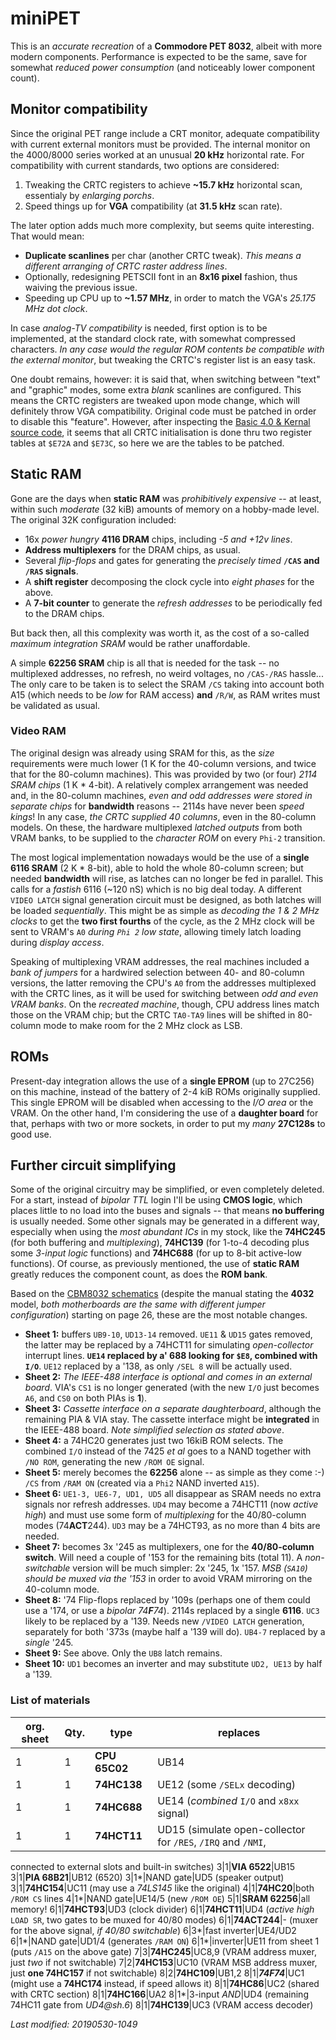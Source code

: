 # miniPET

This is an _accurate *recreation*_ of a **Commodore PET 8032**, albeit
with more modern components. Performance is expected to be the same, save for
somewhat _reduced power consumption_ (and noticeably lower component count).

## Monitor compatibility

Since the original PET range include a CRT monitor, adequate compatibility with
current external monitors must be provided. The internal monitor on the 4000/8000
series worked at an unusual **20 kHz** horizontal rate. For compatibility with
current standards, two options are considered:

1) Tweaking the CRTC registers to achieve **~15.7 kHz** horizontal scan, essentialy
by _enlarging porchs_.
2) Speed things up for **VGA** compatibility (at **31.5 kHz** scan rate).

The later option adds much more complexity, but seems quite interesting. That would mean:

- **Duplicate scanlines** per char (another CRTC tweak). _This means a different arranging
of CRTC raster address lines_.
- Optionally, redesigning PETSCII font in an **8x16 pixel** fashion, thus waiving
the previous issue.
- Speeding up CPU up to **~1.57 MHz**, in order to match the VGA's _25.175 MHz dot clock_.

In case _analog-TV compatibility_ is needed, first option is to be implemented, at the standard
clock rate, with somewhat compressed characters. _In any case would the regular ROM contents
be compatible with the external monitor_, but tweaking the CRTC's register list is an easy task.

One doubt remains, however: it is said that, when switching between "text" and "graphic"
modes, some extra _blank_ scanlines are configured. This means the CRTC registers are
tweaked upon mode change, which will definitely throw VGA compatibility. Original
code must be patched in order to disable this "feature". However, after inspecting the
[Basic 4.0 & Kernal source code](http://www.zimmers.net/anonftp/pub/cbm/src/pet/pet_rom4_disassembly.txt),
it seems that all CRTC initialisation is done thru two register tables at `$E72A` and
`$E73C`, so here we are the tables to be patched.

## Static RAM

Gone are the days when **static RAM** was _prohibitively expensive_ -- at least, within such
_moderate_ (32 kiB) amounts of memory on a hobby-made level. The original 32K configuration included:

- 16x _power hungry_ **4116 DRAM** chips, including _-5 and +12v lines_.
- **Address multiplexers** for the DRAM chips, as usual.
- Several _flip-flops_ and gates for generating the _precisely timed_ **`/CAS` and `/RAS` signals**.
- A **shift register** decomposing the clock cycle into _eight phases_ for the above.
- A **7-bit counter** to generate the _refresh addresses_ to be periodically fed to the DRAM chips.

But back then, all this complexity was worth it, as the cost of a so-called _maximum integration SRAM_
would be rather unaffordable.

A simple **62256 SRAM** chip is all that is needed for the task -- no multiplexed addresses, no refresh,
no weird voltages, no `/CAS-/RAS` hassle... The only care to be taken is to select the SRAM `/CS` taking
into account both A15 (which needs to be _low_ for RAM access) **and** `/R/W`, as RAM writes must be
validated as usual.

### Video RAM

The original design was already using SRAM for this, as the _size_ requirements were much lower (1 K for
the 40-column versions, and twice that for the 80-column machines). This was provided by two (or four)
_2114 SRAM chips_ (1 K * 4-bit). A relatively complex arrangement was needed and, in the 80-column machines,
_even and odd addresses were stored in separate chips_ for **bandwidth** reasons -- 2114s have never been
_speed kings_! In any case, _the CRTC supplied 40 columns_, even in the 80-column models. On these, the
hardware multiplexed _latched outputs_ from both VRAM banks, to be supplied to the _character ROM_ on
every `Phi-2` transition.

The most logical implementation nowadays would be the use of a **single 6116 SRAM** (2 K * 8-bit), able
to hold the whole 80-column screen; but needed **bandwidth** will rise, as latches can no longer be fed in
parallel. This calls for a _fastish_ 6116 (~120 nS) which is no big deal today. A different `VIDEO LATCH`
signal generation circuit must be designed, as both latches will be loaded _sequentially_. This might be
as simple as _decoding the 1 & 2 MHz clocks_ to get the **two first fourths** of the cycle, as the 2 MHz clock
will be sent to VRAM's `A0` _during `Phi 2` low state_, allowing timely latch loading during _display access_.

Speaking of multiplexing VRAM addresses, the real machines included a _bank of jumpers_ for a hardwired
selection between 40- and 80-column versions, the latter removing the CPU's `A0` from the addresses
multiplexed with the CRTC lines, as it will be used for switching between _odd and even VRAM banks_. On
the _recreated machine_, though, CPU address lines match those on the VRAM chip; but the CRTC `TA0-TA9`
lines will be shifted in 80-column mode to make room for the 2 MHz clock as LSB.

## ROMs

Present-day integration allows the use of a **single EPROM** (up to 27C256) on this
machine, instead of the battery of 2-4 kiB ROMs originally supplied. This single EPROM
will be disabled when accessing to the _I/O area_ or the VRAM. On the other hand, I'm
considering the use of a **daughter board** for that, perhaps with two or more sockets,
in order to put my _many_ **27C128s** to good use.

## Further circuit simplifying

Some of the original circuitry may be simplified, or even completely deleted. For a start,
instead of _bipolar TTL_ login I'll be using **CMOS logic**, which places little to no load
into the buses and signals -- that means **no buffering** is usually needed. Some other signals
may be generated in a different way, especially when using the _most abundant ICs_ in my stock,
like the **74HC245** (for both buffering and _multiplexing_), **74HC139** (for 1-to-4 decoding
plus some _3-input logic_ functions) and **74HC688** (for up to 8-bit active-low functions).
Of course, as previously mentioned, the use of **static RAM** greatly reduces the component count,
as does the **ROM bank**.

Based on the [CBM8032 schematics](http://www.zimmers.net/anonftp/pub/cbm/schematics/computers/pet/4000_Series_4016-4032_Technical_Reference.pdf)
(despite the manual stating the **4032** model, _both motherboards are the same
with different jumper configuration_) starting on page 26, these are the most notable changes.

- **Sheet 1:** buffers `UB9-10`, `UD13-14` removed. `UE11` & `UD15` gates removed, the latter may be replaced
by a 74HCT11 for simulating _open-collector_ interrupt lines. **`UE14` replaced by a' 688 looking for `$E8`,
combined with `I/O`**. `UE12` replaced by a '138, as only `/SEL 8` will be actually used.
- **Sheet 2:** _The IEEE-488 interface is optional and comes in an external board_. VIA's `CS1`
is no longer generated (with the new `I/O` just becomes `A6`, and `CS0` on both PIAs is **1**).
- **Sheet 3:** _Cassette interface on a separate daughterboard_, although the remaining
PIA & VIA stay. The cassette interface might be **integrated** in the IEEE-488 board. _Note simplified
selection as stated above_.
- **Sheet 4:** a 74HC20 generates just two 16kiB ROM selects. The combined `I/O` instead of
the 7425 _et al_ goes to a NAND together with `/NO ROM`, generating the new `/ROM OE` signal.
- **Sheet 5:** merely becomes the **62256** alone -- as simple as they come :-) `/CS` from `/RAM ON`
(created via a `Phi2` NAND inverted `A15`).
- **Sheet 6:** `UE1-3, UE6-7, UD1, UD5` all disappear as SRAM needs no extra signals nor refresh addresses.
`UD4` may become a 74HCT11 (now _active high_) and must use some form of _multiplexing_ for the
40/80-column modes (74**ACT**244). `UD3` may be a 74HCT93, as no more than 4 bits are needed.
- **Sheet 7:** becomes 3x '245 as multiplexers, one for the **40/80-column switch**. Will need a couple of '153
for the remaining bits (total 11). A _non-switchable_ version will be much simpler: 2x '245, 1x '157.
_MSB (`SA10`) should be muxed via the '153_ in order to avoid VRAM mirroring on the 40-column mode.
- **Sheet 8:** '74 Flip-flops replaced by '109s (perhaps one of them could use a '174, or use a _bipolar 74**F**74_). 
2114s replaced by a single **6116**. `UC3` likely to be replaced by a '139. Needs new `/VIDEO LATCH` generation,
separately for both '373s (maybe half a '139 will do). `UB4-7` replaced by a _single_ '245.
- **Sheet 9:** See above. Only the `UB8` latch remains.
- **Sheet 10:** `UD1` becomes an inverter and may substitute `UD2, UE13` by half a '139.

### List of materials

org. sheet|Qty.|type|replaces
----------|----|----|--------
1|1|**CPU 65C02**|UB14
1|1|**74HC138**|UE12 (some `/SELx` decoding)
1|1|**74HC688**|UE14 (_combined_ `I/O` and `x8xx` signal)
1|1|**74HCT11**|UD15 (simulate open-collector for `/RES`, `/IRQ` and `/NMI`,
connected to external slots and built-in switches)
3|1|**VIA 6522**|UB15
3|1|**PIA 68B21**|UB12 (6520)
3|1\*|NAND gate|UD5 (speaker output)
3|1|**74HC154**|UC11 (may use a _74LS145_ like the original)
4|1|**74HC20**|both `/ROM CS` lines
4|1\*|NAND gate|UE14/5 (new `/ROM OE`)
5|1|**SRAM 62256**|all memory!
6|1|**74HCT93**|UD3 (clock divider)
6|1|**74HCT11**|UD4 (_active high_ `LOAD SR`, two gates to be muxed for 40/80 modes)
6|1|**74ACT244**|- (muxer for the above signal, _if 40/80 switchable_)
6|3\*|fast inverter|UE4/UD2
6|1\*|NAND gate|UD1/4 (generates `/RAM ON`)
6|1\*|inverter|UE11 from sheet 1 (puts `/A15` on the above gate)
7|3|**74HC245**|UC8,9 (VRAM address muxer, just _two_ if not switchable)
7|2|**74HC153**|UC10 (VRAM MSB address muxer, just **one 74HC157** if not switchable)
8|2|**74HC109**|UB1,2
8|1|**_74F74_**|UC1 (might use a **74HC174** instead, if speed allows it)
8|1|**74HC86**|UC2 (shared with CRTC section)
8|1|**74HC166**|UA2
8|1\*|3-input _AND_|UD4 (remaining 74HC11 gate from _UD4@sh.6_)
8|1|**74HC139**|UC3 (VRAM access decoder)

_Last modified: 20190530-1049_
